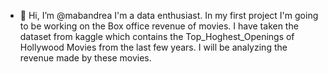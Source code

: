 - 👋 Hi, I’m @mabandrea
I'm a data enthusiast.
In my first project I'm going to be working on the Box office revenue of movies.
I have taken the dataset from kaggle which contains the Top_Hoghest_Openings of Hollywood Movies from the last few years.
I will be analyzing the revenue made by these movies.

<!---
mabandrea/mabandrea is a ✨ special ✨ repository because its `README.md` (this file) appears on your GitHub profile.
You can click the Preview link to take a look at your changes.
--->

